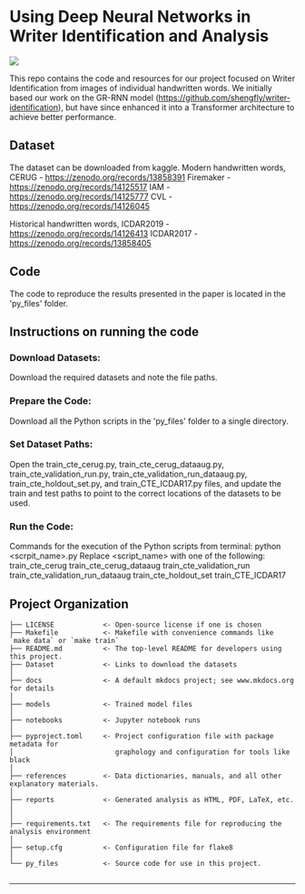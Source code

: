 # Using Deep Neural Networks in Writer Identification and Analysis

<a target="_blank" href="https://cookiecutter-data-science.drivendata.org/">
    <img src="https://img.shields.io/badge/CCDS-Project%20template-328F97?logo=cookiecutter" />
</a>

This repo contains the code and resources for our project focused on Writer Identification from images of individual handwritten words. We initially based our work on the GR-RNN model (https://github.com/shengfly/writer-identification), but have since enhanced it into a Transformer architecture to achieve better performance. 

## Dataset

The dataset can be downloaded from kaggle. 
Modern handwritten words, 
CERUG - https://zenodo.org/records/13858391
Firemaker - https://zenodo.org/records/14125517
IAM - https://zenodo.org/records/14125777
CVL - https://zenodo.org/records/14126045

Historical handwritten words, 
ICDAR2019 - https://zenodo.org/records/14126413
ICDAR2017 - https://zenodo.org/records/13858405

## Code

The code to reproduce the results presented in the paper is located in the 'py_files' folder.

## Instructions on running the code

### Download Datasets:
Download the required datasets and note the file paths.

### Prepare the Code:
Download all the Python scripts in the 'py_files' folder to a single directory.

### Set Dataset Paths:
Open the train_cte_cerug.py, train_cte_cerug_dataaug.py, train_cte_validation_run.py, train_cte_validation_run_dataaug.py, train_cte_holdout_set.py, and  train_CTE_ICDAR17.py files, and update the train and test paths to point to the correct locations of the datasets to be used.

### Run the Code:
Commands for the execution of the Python scripts from terminal:
python <scrpit_name>.py
Replace <script_name> with one of the following:
train_cte_cerug
train_cte_cerug_dataaug
train_cte_validation_run
train_cte_validation_run_dataaug
train_cte_holdout_set
train_CTE_ICDAR17


## Project Organization

```
├── LICENSE            <- Open-source license if one is chosen
├── Makefile           <- Makefile with convenience commands like `make data` or `make train`
├── README.md          <- The top-level README for developers using this project.
├── Dataset            <- Links to download the datasets
│
├── docs               <- A default mkdocs project; see www.mkdocs.org for details
│
├── models             <- Trained model files
│
├── notebooks          <- Jupyter notebook runs
│
├── pyproject.toml     <- Project configuration file with package metadata for 
│                         graphology and configuration for tools like black
│
├── references         <- Data dictionaries, manuals, and all other explanatory materials.
│
├── reports            <- Generated analysis as HTML, PDF, LaTeX, etc.
│         
│
├── requirements.txt   <- The requirements file for reproducing the analysis environment
│
├── setup.cfg          <- Configuration file for flake8
│
└── py_files           <- Source code for use in this project.
    
```

--------

